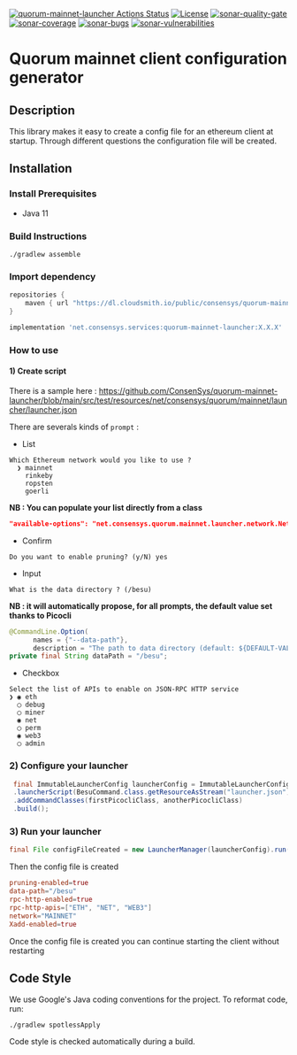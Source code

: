 [![quorum-mainnet-launcher Actions Status](https://github.com/ConsenSys/quorum-mainnet-launcher/workflows/quorum-mainnet-launcher-ci/badge.svg)](https://github.com/ConsenSys/quorum-mainnet-launcher/actions)
[![License](https://img.shields.io/badge/License-Apache%202.0-blue.svg)](https://github.com/ConsenSys/quorum-mainnet-launcher/blob/master/LICENSE)
[![sonar-quality-gate][sonar-quality-gate]][sonar-url] [![sonar-coverage][sonar-coverage]][sonar-url] [![sonar-bugs][sonar-bugs]][sonar-url] [![sonar-vulnerabilities][sonar-vulnerabilities]][sonar-url]
# Quorum mainnet client configuration generator

## Description

This library makes it easy to create a config file for an ethereum client at startup. Through different questions the configuration file will be created.

## Installation

### Install Prerequisites

* Java 11

### Build Instructions

```shell script
./gradlew assemble
```

### Import dependency

```groovy
repositories {
    maven { url "https://dl.cloudsmith.io/public/consensys/quorum-mainnet-launcher/maven/"}
}
```
```groovy
implementation 'net.consensys.services:quorum-mainnet-launcher:X.X.X'
```

### How to use 

#### 1) Create script

There is a sample here : https://github.com/ConsenSys/quorum-mainnet-launcher/blob/main/src/test/resources/net/consensys/quorum/mainnet/launcher/launcher.json

There are severals kinds of `prompt` :

- List 

```
Which Ethereum network would you like to use ?
  ❯ mainnet
    rinkeby
    ropsten
    goerli
```

**NB : You can populate your list directly from a class**

```json
"available-options": "net.consensys.quorum.mainnet.launcher.network.NetworkName"
```


- Confirm

```
Do you want to enable pruning? (y/N) yes
```

- Input

```
What is the data directory ? (/besu)
```

**NB : it will automatically propose, for all prompts, the default value set thanks to Picocli**

```java
@CommandLine.Option(
      names = {"--data-path"},
      description = "The path to data directory (default: ${DEFAULT-VALUE})")
private final String dataPath = "/besu";
```


- Checkbox

```
Select the list of APIs to enable on JSON-RPC HTTP service
❯ ◉ eth
  ◯ debug
  ◯ miner
  ◉ net
  ◯ perm
  ◉ web3
  ◯ admin
```

### 2) Configure your launcher

```java
 final ImmutableLauncherConfig launcherConfig = ImmutableLauncherConfig.builder()
 .launcherScript(BesuCommand.class.getResourceAsStream("launcher.json"))
 .addCommandClasses(firstPicocliClass, anotherPicocliClass)
 .build();
```

### 3) Run your launcher

```java
final File configFileCreated = new LauncherManager(launcherConfig).run();
```

Then the config file is created

```toml
pruning-enabled=true
data-path="/besu"
rpc-http-enabled=true
rpc-http-apis=["ETH", "NET", "WEB3"]
network="MAINNET"
Xadd-enabled=true
```

Once the config file is created you can continue starting the client without restarting

## Code Style

We use Google's Java coding conventions for the project. To reformat code, run: 

```shell script 
./gradlew spotlessApply
```

Code style is checked automatically during a build.

[sonar-url]: https://sonarcloud.io/dashboard?id=ConsenSys_ethclient-launcher
[sonar-quality-gate]: https://sonarcloud.io/api/project_badges/measure?project=ConsenSys_ethclient-launcher&metric=alert_status
[sonar-coverage]: https://sonarcloud.io/api/project_badges/measure?project=ConsenSys_ethclient-launcher&metric=coverage
[sonar-bugs]: https://sonarcloud.io/api/project_badges/measure?project=ConsenSys_ethclient-launcher&metric=bugs
[sonar-vulnerabilities]: https://sonarcloud.io/api/project_badges/measure?project=ConsenSys_ethclient-launcher&metric=vulnerabilities